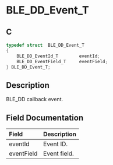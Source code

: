 # BLE_DD_Event_T

## C

```c
typedef struct  BLE_DD_Event_T
{
    BLE_DD_EventId_T        eventId;
    BLE_DD_EventField_T     eventField;
} BLE_DD_Event_T;
```

## Description

BLE_DD callback event.


## Field Documentation

|Field|Description|
|:---|:---|
|eventId|Event ID.|
|eventField|Event field.|
